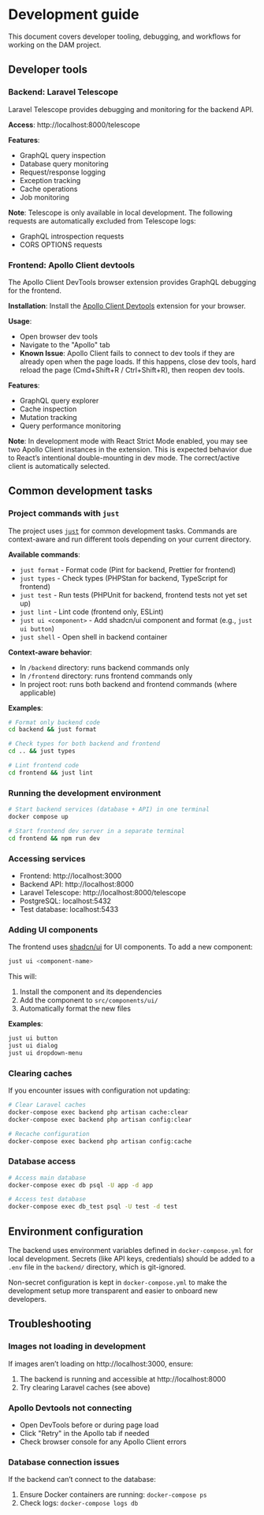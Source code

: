 # Development guide

This document covers developer tooling, debugging, and workflows for working on the DAM project.

## Developer tools

### Backend: Laravel Telescope

Laravel Telescope provides debugging and monitoring for the backend API.

**Access**: http://localhost:8000/telescope

**Features**:
- GraphQL query inspection
- Database query monitoring
- Request/response logging
- Exception tracking
- Cache operations
- Job monitoring

**Note**: Telescope is only available in local development. The following requests are automatically excluded from Telescope logs:
- GraphQL introspection requests
- CORS OPTIONS requests

### Frontend: Apollo Client devtools

The Apollo Client DevTools browser extension provides GraphQL debugging for the frontend.

**Installation**: Install the [Apollo Client Devtools](https://www.apollographql.com/docs/react/development-testing/developer-tooling/#apollo-client-devtools) extension for your browser.

**Usage**:
- Open browser dev tools
- Navigate to the "Apollo" tab
- **Known Issue**: Apollo Client fails to connect to dev tools if they are already open when the page loads. If
  this happens, close dev tools, hard reload the page (Cmd+Shift+R / Ctrl+Shift+R), then reopen dev tools.

**Features**:
- GraphQL query explorer
- Cache inspection
- Mutation tracking
- Query performance monitoring

**Note**: In development mode with React Strict Mode enabled, you may see two Apollo Client instances in the extension.
This is expected behavior due to React’s intentional double-mounting in dev mode. The correct/active client is
automatically selected.

## Common development tasks

### Project commands with `just`

The project uses [`just`](https://github.com/casey/just) for common development tasks. Commands are context-aware and
run different tools depending on your current directory.

**Available commands**:
- `just format` - Format code (Pint for backend, Prettier for frontend)
- `just types` - Check types (PHPStan for backend, TypeScript for frontend)
- `just test` - Run tests (PHPUnit for backend, frontend tests not yet set up)
- `just lint` - Lint code (frontend only, ESLint)
- `just ui <component>` - Add shadcn/ui component and format (e.g., `just ui button`)
- `just shell` - Open shell in backend container

**Context-aware behavior**:
- In `/backend` directory: runs backend commands only
- In `/frontend` directory: runs frontend commands only
- In project root: runs both backend and frontend commands (where applicable)

**Examples**:
```bash
# Format only backend code
cd backend && just format

# Check types for both backend and frontend
cd .. && just types

# Lint frontend code
cd frontend && just lint
```

### Running the development environment

```bash
# Start backend services (database + API) in one terminal
docker compose up

# Start frontend dev server in a separate terminal
cd frontend && npm run dev
```

### Accessing services

- Frontend: http://localhost:3000
- Backend API: http://localhost:8000
- Laravel Telescope: http://localhost:8000/telescope
- PostgreSQL: localhost:5432
- Test database: localhost:5433

### Adding UI components

The frontend uses [shadcn/ui](https://ui.shadcn.com/) for UI components. To add a new component:

```bash
just ui <component-name>
```

This will:
1. Install the component and its dependencies
2. Add the component to `src/components/ui/`
3. Automatically format the new files

**Examples**:
```bash
just ui button
just ui dialog
just ui dropdown-menu
```

### Clearing caches

If you encounter issues with configuration not updating:

```bash
# Clear Laravel caches
docker-compose exec backend php artisan cache:clear
docker-compose exec backend php artisan config:clear

# Recache configuration
docker-compose exec backend php artisan config:cache
```

### Database access

```bash
# Access main database
docker-compose exec db psql -U app -d app

# Access test database
docker-compose exec db_test psql -U test -d test
```

## Environment configuration

The backend uses environment variables defined in `docker-compose.yml` for local development. Secrets (like API keys,
credentials) should be added to a `.env` file in the `backend/` directory, which is git-ignored.

Non-secret configuration is kept in `docker-compose.yml` to make the development setup more transparent and easier to
onboard new developers.

## Troubleshooting

### Images not loading in development

If images aren’t loading on http://localhost:3000, ensure:
1. The backend is running and accessible at http://localhost:8000
2. Try clearing Laravel caches (see above)

### Apollo Devtools not connecting

- Open DevTools before or during page load
- Click "Retry" in the Apollo tab if needed
- Check browser console for any Apollo Client errors

### Database connection issues

If the backend can’t connect to the database:
1. Ensure Docker containers are running: `docker-compose ps`
2. Check logs: `docker-compose logs db`
